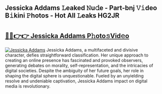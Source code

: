## Jessicka Addams 𝙻eaked 𝙽u𝚍e - Part-bnj 𝚅𝚒deo B𝚒kini 𝙿hotos - Hot All 𝙻eaks HG2JR

# <h2><a href="http://ld3kcg5.urlbe.top/?page=Jessicka+Addams">🔗🔗👉👉 Jessicka Addams P𝚑oto𝚜Vid𝚎o</a></h2>

[![Jessicka Addams](https://i.imgur.com/eBuTRDB.gif)](http://ld3kcg5.urlbe.top/?page=Jessicka+Addams)
Jessicka Addams, a multifaceted and divisive character, defies straightforward classification. Her unique approach to creating an online presence has fascinated and provoked observers, generating debates on morality, self-representation, and the intricacies of digital societies. Despite the ambiguity of her future goals, her role in shaping the digital sphere is unquestionable. Fueled by an unyielding resolve and undeniable captivation, Jessicka Addams impact on digital media is revolutionary.
